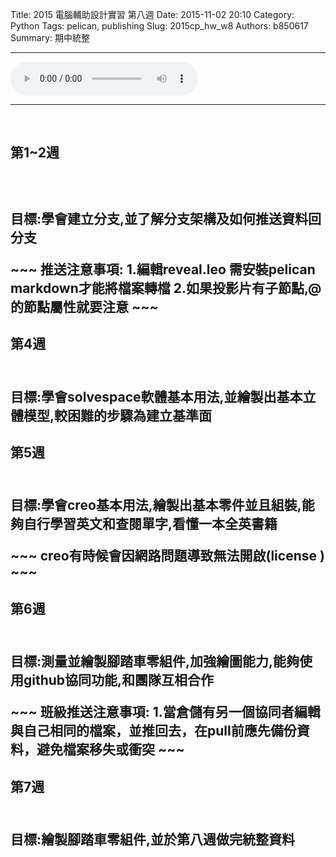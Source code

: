 Title: 2015 電腦輔助設計實習 第八週
Date: 2015-11-02 20:10
Category: Python
Tags: pelican, publishing
Slug: 2015cp_hw_w8
Authors: b850617
Summary: 期中統整
<hr>
<html>
<head>
<title>Track 26.mp3</title>
</head>
<body>
    <audio controls pause loop>
        <source src="https://copy.com/nCTIGewo7fWOytBv">
    </audio>
</body>
</html>
<hr>
<br>
<h2>第1~2週<h2>
<br>
<p>目標:學會建立分支,並了解分支架構及如何推送資料回分支</p>
 ~~~ 
推送注意事項: 
1.編輯reveal.leo 需安裝pelican markdown才能將檔案轉檔
2.如果投影片有子節點,@的節點屬性就要注意
~~~
<p>
<h2>第4週<h2>
<br>
目標:學會solvespace軟體基本用法,並繪製出基本立體模型,較困難的步驟為建立基準面
</p>
<p>
<h2>第5週<h2>
<br>
目標:學會creo基本用法,繪製出基本零件並且組裝,能夠自行學習英文和查閱單字,看懂一本全英書籍
</p>
~~~
creo有時候會因網路問題導致無法開啟(license )
~~~
</p>
<p>
<h2>第6週<h2>
<br>
目標:測量並繪製腳踏車零組件,加強繪圖能力,能夠使用github協同功能,和團隊互相合作
</p>
~~~
班級推送注意事項: 
1.當倉儲有另一個協同者編輯與自己相同的檔案，並推回去，在pull前應先備份資料，避免檔案移失或衝突
~~~
<p>
<h2>第7週<h2>
<br>
目標:繪製腳踏車零組件,並於第八週做完統整資料
</p>

